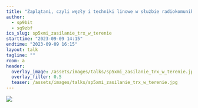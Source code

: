 ```yaml
---
title: "Zaplątani, czyli węzły i techniki linowe w służbie radiokomunikacji"
author: 
  - sp9bit
  - sq9zbf
ics_slug: sp5xmi_zasilanie_trx_w_terenie
starttime: "2023-09-09 14:15"
endtime: "2023-09-09 16:15"
layout: talk
tagline: ""
room: a
header:
  overlay_image: /assets/images/talks/sp5xmi_zasilanie_trx_w_terenie.jpg
  overlay_filter: 0.5
  teaser: /assets/images/talks/sp5xmi_zasilanie_trx_w_terenie.jpg
---
```


![](/assets/images/talks/sp5xmi_zasilanie_trx_w_terenie.jpg)
